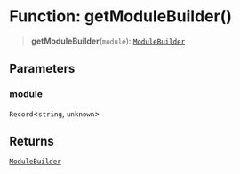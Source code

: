 # Function: getModuleBuilder()

> **getModuleBuilder**(`module`): [`ModuleBuilder`](../classes/ModuleBuilder.md)

## Parameters

### module

`Record`\<`string`, `unknown`\>

## Returns

[`ModuleBuilder`](../classes/ModuleBuilder.md)
